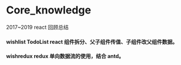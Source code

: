 # Core_knowledge
2017~2019  react 回顾总结

#### wishlist TodoList react 组件拆分、父子组件传值、子组件改父组件数据。

#### wishredux  redux 单向数据流的使用，结合 antd。
